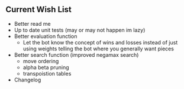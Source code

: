 ## Current Wish List
- Better read me
- Up to date unit tests (may or may not happen im lazy)
- Better evaluation function
  - Let the bot know the concept of wins and losses instead of just using weights telling the bot where you generally want pieces
- Better search function (improved negamax search)
  - move ordering
  - alpha beta pruning
  - transpoistion tables
- Changelog
